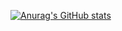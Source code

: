[![Anurag's GitHub stats](https://github-readme-stats.vercel.app/api?username=BakaGzRay12456)](https://github.com/anuraghazra/github-readme-stats)
